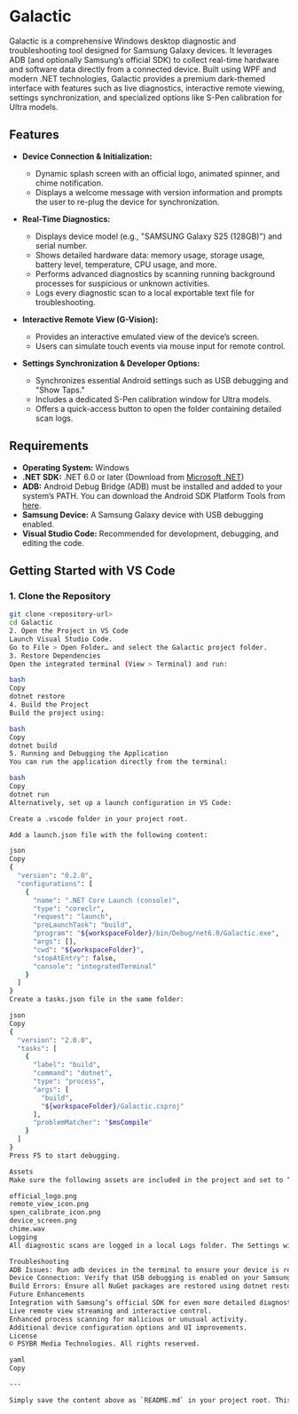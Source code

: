 # Galactic

Galactic is a comprehensive Windows desktop diagnostic and troubleshooting tool designed for Samsung Galaxy devices. It leverages ADB (and optionally Samsung’s official SDK) to collect real-time hardware and software data directly from a connected device. Built using WPF and modern .NET technologies, Galactic provides a premium dark-themed interface with features such as live diagnostics, interactive remote viewing, settings synchronization, and specialized options like S-Pen calibration for Ultra models.

## Features

- **Device Connection & Initialization:**  
  - Dynamic splash screen with an official logo, animated spinner, and chime notification.
  - Displays a welcome message with version information and prompts the user to re-plug the device for synchronization.

- **Real-Time Diagnostics:**  
  - Displays device model (e.g., "SAMSUNG Galaxy S25 (128GB)") and serial number.
  - Shows detailed hardware data: memory usage, storage usage, battery level, temperature, CPU usage, and more.
  - Performs advanced diagnostics by scanning running background processes for suspicious or unknown activities.
  - Logs every diagnostic scan to a local exportable text file for troubleshooting.

- **Interactive Remote View (G-Vision):**  
  - Provides an interactive emulated view of the device’s screen.
  - Users can simulate touch events via mouse input for remote control.

- **Settings Synchronization & Developer Options:**  
  - Synchronizes essential Android settings such as USB debugging and "Show Taps."
  - Includes a dedicated S-Pen calibration window for Ultra models.
  - Offers a quick-access button to open the folder containing detailed scan logs.

## Requirements

- **Operating System:** Windows  
- **.NET SDK:** .NET 6.0 or later (Download from [Microsoft .NET](https://dotnet.microsoft.com/download))  
- **ADB:** Android Debug Bridge (ADB) must be installed and added to your system’s PATH. You can download the Android SDK Platform Tools from [here](https://developer.android.com/studio/releases/platform-tools).  
- **Samsung Device:** A Samsung Galaxy device with USB debugging enabled.  
- **Visual Studio Code:** Recommended for development, debugging, and editing the code.

## Getting Started with VS Code

### 1. Clone the Repository

```bash
git clone <repository-url>
cd Galactic
2. Open the Project in VS Code
Launch Visual Studio Code.
Go to File > Open Folder… and select the Galactic project folder.
3. Restore Dependencies
Open the integrated terminal (View > Terminal) and run:

bash
Copy
dotnet restore
4. Build the Project
Build the project using:

bash
Copy
dotnet build
5. Running and Debugging the Application
You can run the application directly from the terminal:

bash
Copy
dotnet run
Alternatively, set up a launch configuration in VS Code:

Create a .vscode folder in your project root.

Add a launch.json file with the following content:

json
Copy
{
  "version": "0.2.0",
  "configurations": [
    {
      "name": ".NET Core Launch (console)",
      "type": "coreclr",
      "request": "launch",
      "preLaunchTask": "build",
      "program": "${workspaceFolder}/bin/Debug/net6.0/Galactic.exe",
      "args": [],
      "cwd": "${workspaceFolder}",
      "stopAtEntry": false,
      "console": "integratedTerminal"
    }
  ]
}
Create a tasks.json file in the same folder:

json
Copy
{
  "version": "2.0.0",
  "tasks": [
    {
      "label": "build",
      "command": "dotnet",
      "type": "process",
      "args": [
        "build",
        "${workspaceFolder}/Galactic.csproj"
      ],
      "problemMatcher": "$msCompile"
    }
  ]
}
Press F5 to start debugging.

Assets
Make sure the following assets are included in the project and set to “Content” with “Copy if newer”:

official_logo.png
remote_view_icon.png
spen_calibrate_icon.png
device_screen.png
chime.wav
Logging
All diagnostic scans are logged in a local Logs folder. The Settings window includes a button to open this folder for easy access to your scan logs.

Troubleshooting
ADB Issues: Run adb devices in the terminal to ensure your device is recognized.
Device Connection: Verify that USB debugging is enabled on your Samsung device.
Build Errors: Ensure all NuGet packages are restored using dotnet restore.
Future Enhancements
Integration with Samsung’s official SDK for even more detailed diagnostics.
Live remote view streaming and interactive control.
Enhanced process scanning for malicious or unusual activity.
Additional device configuration options and UI improvements.
License
© PSYBR Media Technologies. All rights reserved.

yaml
Copy

---

Simply save the content above as `README.md` in your project root. This file should give any developer a complete overview of the application, its features, and how to set up and develop the project using Visual Studio Code.





